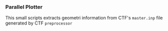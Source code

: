 ### Parallel Plotter

This small scripts extracts geometri information from CTF's `master.inp` file generated by CTF `preprocessor`
